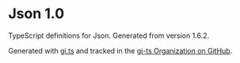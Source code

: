 # Json 1.0

TypeScript definitions for Json. Generated from version 1.6.2.

Generated with [gi.ts](https://gitlab.gnome.org/ewlsh/gi.ts) and tracked in the [gi-ts Organization on GitHub](https://github.com/gi-ts).
